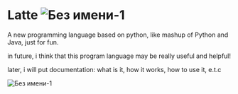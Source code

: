 # Latte ![Без имени-1](https://github.com/werxqq0/Latte/assets/122512138/9fb9e503-acb1-4458-be6a-a43add38d110)
A new programming language based on python, like mashup of Python and Java, just for fun.

in future, i think that this program language may be really useful and helpful!

later, i will put documentation: what is it, how it works, how to use it, e.t.c

![Без имени-1](https://github.com/werxqq0/Latte/assets/122512138/9fb9e503-acb1-4458-be6a-a43add38d110)
